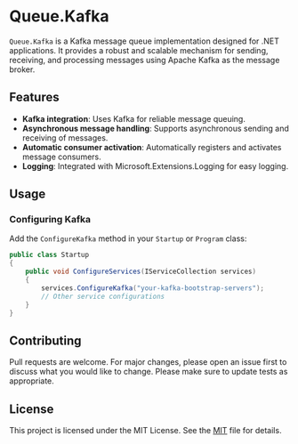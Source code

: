 ﻿# Queue.Kafka

`Queue.Kafka` is a Kafka message queue implementation designed for .NET applications. It provides a robust and scalable mechanism for sending, receiving, and processing messages using Apache Kafka as the message broker.

## Features

- **Kafka integration**: Uses Kafka for reliable message queuing.
- **Asynchronous message handling**: Supports asynchronous sending and receiving of messages.
- **Automatic consumer activation**: Automatically registers and activates message consumers.
- **Logging**: Integrated with Microsoft.Extensions.Logging for easy logging.

## Usage

### Configuring Kafka

Add the `ConfigureKafka` method in your `Startup` or `Program` class:

```csharp
public class Startup
{
    public void ConfigureServices(IServiceCollection services)
    {
        services.ConfigureKafka("your-kafka-bootstrap-servers");
        // Other service configurations
    }
}
```


## Contributing
Pull requests are welcome. For major changes, please open an issue first to discuss what you would like to change.
Please make sure to update tests as appropriate.

## License
This project is licensed under the MIT License. See the [MIT](https://github.com/mrcode86/QueueExample.net/tree/main?tab=MIT-1-ov-file) file for details.